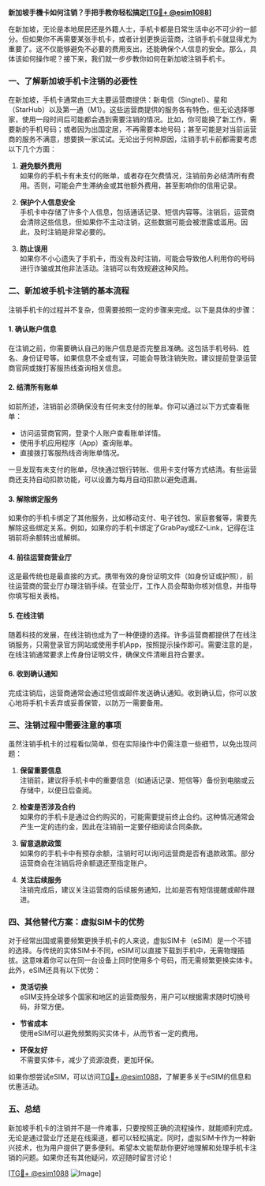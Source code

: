 **新加坡手機卡如何注销？手把手教你轻松搞定[[TG💪+ @esim1088](https://t.me/s/esim1088)]**

在新加坡，无论是本地居民还是外籍人士，手机卡都是日常生活中必不可少的一部分。但如果你不再需要某张手机卡，或者计划更换运营商，注销手机卡就显得尤为重要了。这不仅能够避免不必要的费用支出，还能确保个人信息的安全。那么，具体该如何操作呢？接下来，我们就一步步教你如何在新加坡注销手机卡。

### 一、了解新加坡手机卡注销的必要性

在新加坡，手机卡通常由三大主要运营商提供：新电信（Singtel）、星和（StarHub）以及第一通（M1）。这些运营商提供的服务各有特色，但无论选择哪家，使用一段时间后可能都会遇到需要注销的情况。比如，你可能换了新工作，需要新的手机号码；或者因为出国定居，不再需要本地号码；甚至可能是对当前运营商的服务不满意，想要换一家试试。无论出于何种原因，注销手机卡前都需要考虑以下几个方面：

1. **避免额外费用**  
   如果你的手机卡有未支付的账单，或者存在欠费情况，注销前务必结清所有费用。否则，可能会产生滞纳金或其他额外费用，甚至影响你的信用记录。

2. **保护个人信息安全**  
   手机卡中存储了许多个人信息，包括通话记录、短信内容等。注销后，运营商会清除这些信息，但如果你不主动注销，这些数据可能会被泄露或滥用。因此，及时注销是非常必要的。

3. **防止误用**  
   如果你不小心遗失了手机卡，而没有及时注销，可能会导致他人利用你的号码进行诈骗或其他非法活动。注销可以有效规避这种风险。

### 二、新加坡手机卡注销的基本流程

注销手机卡的过程并不复杂，但需要按照一定的步骤来完成。以下是具体的步骤：

#### 1. 确认账户信息
在注销之前，你需要确认自己的账户信息是否完整且准确。这包括手机号码、姓名、身份证号等。如果信息不全或有误，可能会导致注销失败。建议提前登录运营商官网或拨打客服热线查询相关信息。

#### 2. 结清所有账单
如前所述，注销前必须确保没有任何未支付的账单。你可以通过以下方式查看账单：
- 访问运营商官网，登录个人账户查看账单详情。
- 使用手机应用程序（App）查询账单。
- 直接拨打客服热线咨询账单情况。

一旦发现有未支付的账单，尽快通过银行转账、信用卡支付等方式结清。有些运营商还支持自动扣款功能，可以设置为每月自动扣款以避免遗漏。

#### 3. 解除绑定服务
如果你的手机卡绑定了其他服务，比如移动支付、电子钱包、家庭套餐等，需要先解除这些绑定关系。例如，如果你的手机卡绑定了GrabPay或EZ-Link，记得在注销前将余额转出或解绑。

#### 4. 前往运营商营业厅
这是最传统也是最直接的方式。携带有效的身份证明文件（如身份证或护照），前往运营商的营业厅办理注销手续。在营业厅，工作人员会帮助你核对信息，并指导你填写相关表格。

#### 5. 在线注销
随着科技的发展，在线注销也成为了一种便捷的选择。许多运营商都提供了在线注销服务，只需登录官方网站或使用手机App，按照提示操作即可。需要注意的是，在线注销通常要求上传身份证明文件，确保文件清晰且符合要求。

#### 6. 收到确认通知
完成注销后，运营商通常会通过短信或邮件发送确认通知。收到确认后，你可以放心地将手机卡丢弃或妥善保管，以防万一需要备用。

### 三、注销过程中需要注意的事项

虽然注销手机卡的过程看似简单，但在实际操作中仍需注意一些细节，以免出现问题：

1. **保留重要信息**  
   注销前，建议将手机卡中的重要信息（如通话记录、短信等）备份到电脑或云存储中，以便日后查阅。

2. **检查是否涉及合约**  
   如果你的手机卡是通过合约购买的，可能需要提前终止合约。这种情况通常会产生一定的违约金，因此在注销前一定要仔细阅读合同条款。

3. **留意退款政策**  
   如果你的手机卡中有预存余额，注销时可以询问运营商是否有退款政策。部分运营商会在注销后将余额退还至指定账户。

4. **关注后续服务**  
   注销完成后，建议关注运营商的后续服务通知，比如是否有短信提醒或邮件跟进。

### 四、其他替代方案：虚拟SIM卡的优势

对于经常出国或需要频繁更换手机卡的人来说，虚拟SIM卡（eSIM）是一个不错的选择。与传统的实体SIM卡不同，eSIM可以直接下载到手机中，无需物理插拔。这意味着你可以在同一台设备上同时使用多个号码，而无需频繁更换实体卡。此外，eSIM还具有以下优势：

- **灵活切换**  
  eSIM支持全球多个国家和地区的运营商服务，用户可以根据需求随时切换号码，非常方便。

- **节省成本**  
  使用eSIM可以避免频繁购买实体卡，从而节省一定的费用。

- **环保友好**  
  不需要实体卡，减少了资源浪费，更加环保。

如果你想尝试eSIM，可以访问[TG💪+ @esim1088](https://t.me/s/esim1088)，了解更多关于eSIM的信息和优惠活动。

### 五、总结

新加坡手机卡的注销并不是一件难事，只要按照正确的流程操作，就能顺利完成。无论是通过营业厅还是在线渠道，都可以轻松搞定。同时，虚拟SIM卡作为一种新兴技术，也为用户提供了更多便利。希望本文能帮助你更好地理解和处理手机卡注销的问题。如果你还有其他疑问，欢迎随时留言讨论！

[[TG💪+ @esim1088](https://t.me/s/esim1088) ![Image](https://i.postimg.cc/4NQfJmqS/Snipaste-2025-05-13-00-14-12.png)]